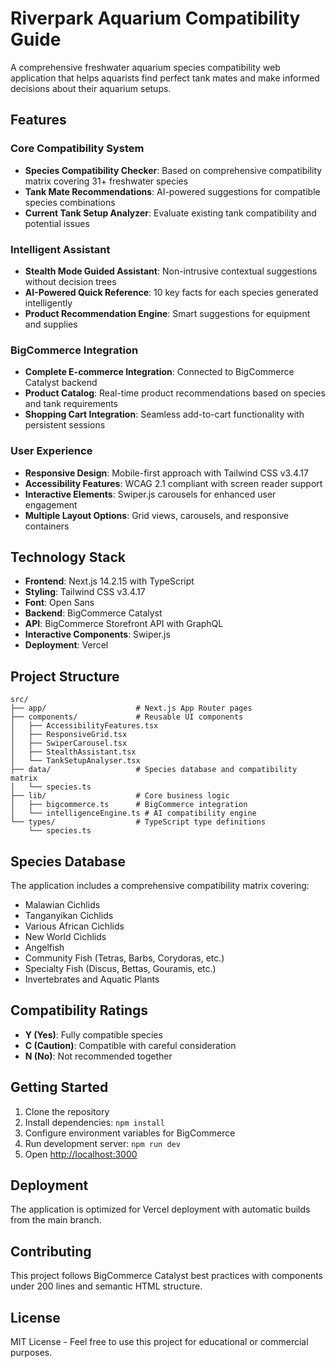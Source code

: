 # Riverpark Aquarium Compatibility Guide

A comprehensive freshwater aquarium species compatibility web application that helps aquarists find perfect tank mates and make informed decisions about their aquarium setups.

## Features

### Core Compatibility System
- **Species Compatibility Checker**: Based on comprehensive compatibility matrix covering 31+ freshwater species
- **Tank Mate Recommendations**: AI-powered suggestions for compatible species combinations
- **Current Tank Setup Analyzer**: Evaluate existing tank compatibility and potential issues

### Intelligent Assistant
- **Stealth Mode Guided Assistant**: Non-intrusive contextual suggestions without decision trees
- **AI-Powered Quick Reference**: 10 key facts for each species generated intelligently
- **Product Recommendation Engine**: Smart suggestions for equipment and supplies

### BigCommerce Integration
- **Complete E-commerce Integration**: Connected to BigCommerce Catalyst backend
- **Product Catalog**: Real-time product recommendations based on species and tank requirements
- **Shopping Cart Integration**: Seamless add-to-cart functionality with persistent sessions

### User Experience
- **Responsive Design**: Mobile-first approach with Tailwind CSS v3.4.17
- **Accessibility Features**: WCAG 2.1 compliant with screen reader support
- **Interactive Elements**: Swiper.js carousels for enhanced user engagement
- **Multiple Layout Options**: Grid views, carousels, and responsive containers

## Technology Stack

- **Frontend**: Next.js 14.2.15 with TypeScript
- **Styling**: Tailwind CSS v3.4.17
- **Font**: Open Sans
- **Backend**: BigCommerce Catalyst
- **API**: BigCommerce Storefront API with GraphQL
- **Interactive Components**: Swiper.js
- **Deployment**: Vercel

## Project Structure

```
src/
├── app/                    # Next.js App Router pages
├── components/             # Reusable UI components
│   ├── AccessibilityFeatures.tsx
│   ├── ResponsiveGrid.tsx
│   ├── SwiperCarousel.tsx
│   ├── StealthAssistant.tsx
│   └── TankSetupAnalyser.tsx
├── data/                   # Species database and compatibility matrix
│   └── species.ts
├── lib/                    # Core business logic
│   ├── bigcommerce.ts      # BigCommerce integration
│   └── intelligenceEngine.ts # AI compatibility engine
└── types/                  # TypeScript type definitions
    └── species.ts
```

## Species Database

The application includes a comprehensive compatibility matrix covering:
- Malawian Cichlids
- Tanganyikan Cichlids
- Various African Cichlids
- New World Cichlids
- Angelfish
- Community Fish (Tetras, Barbs, Corydoras, etc.)
- Specialty Fish (Discus, Bettas, Gouramis, etc.)
- Invertebrates and Aquatic Plants

## Compatibility Ratings

- **Y (Yes)**: Fully compatible species
- **C (Caution)**: Compatible with careful consideration
- **N (No)**: Not recommended together

## Getting Started

1. Clone the repository
2. Install dependencies: `npm install`
3. Configure environment variables for BigCommerce
4. Run development server: `npm run dev`
5. Open [http://localhost:3000](http://localhost:3000)

## Deployment

The application is optimized for Vercel deployment with automatic builds from the main branch.

## Contributing

This project follows BigCommerce Catalyst best practices with components under 200 lines and semantic HTML structure.

## License

MIT License - Feel free to use this project for educational or commercial purposes.